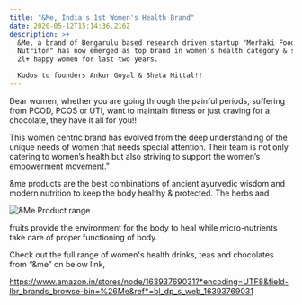 ```yaml
---
title: "&Me, India's 1st Women's Health Brand"
date: 2020-05-12T15:14:36.216Z
description: >+
  &Me, a brand of Bengarulu based research driven startup "Merhaki Foods &
  Nutriton" has now emerged as top brand in women's health category & serving
  2l+ happy women for last two years.

  Kudos to founders Ankur Goyal & Sheta Mittal!!
---
```

Dear women, whether you are going through the painful periods, suffering from PCOD, PCOS or UTI, want to maintain fitness or just craving for a chocolate, they have it all for you!! 

This women centric brand has evolved from the deep understanding of the unique needs of women that needs special attention. Their team is not only catering to women’s health but also striving to support the women’s empowerment movement.”

&me products are the best combinations of ancient ayurvedic wisdom and modern nutrition to keep the body healthy & protected. The herbs and

![&Me Product range](img/me-product.webp "&Me Product range")

 fruits provide the environment for the body to heal while micro-nutrients take care of proper functioning of body.

Check out the full range of women's health drinks, teas and chocolates from “&me” on below link,

https://www.amazon.in/stores/node/16393769031?*encoding=UTF8&field-lbr_brands_browse-bin=%26Me&ref*=bl_dp_s_web_16393769031